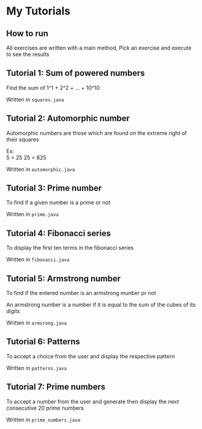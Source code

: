 # My Tutorials
## How to run
All  exercises are written with a main method, Pick an exercise and execute to see the results

## Tutorial 1: Sum of powered numbers

Find the sum of 1^1 + 2^2 + ... + 10^10 

Written in `squares.java`

## Tutorial 2: Automorphic number
Automorphic numbers are those which are found  on the extreme right of their squares

Ex:  
5  = 25 
25  = 625 

Written in `automorphic.java`

## Tutorial 3: Prime number
To find if a given number is a prime or not

Written in `prime.java`

## Tutorial 4: Fibonacci series
To display the first ten terms in the fibonacci series

Written in `fibonacci.java`

## Tutorial 5: Armstrong number
To find if the entered number is an armstrong munber pr not

An armstrong number is a number if it is equal to the sum of the cubes of its digits

Written in `armsrong.java`

## Tutorial 6: Patterns
To accept a choice from the user and display the respective pattern

Written in `patterns.java`

## Tutorial 7: Prime numbers
To accept a number from the user and generate then display the next consecutive 20 prime numbers

Written in `prime_numbers.java`
    



